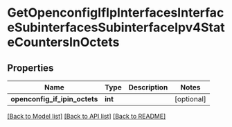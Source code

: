 # GetOpenconfigIfIpInterfacesInterfaceSubinterfacesSubinterfaceIpv4StateCountersInOctets

## Properties
Name | Type | Description | Notes
------------ | ------------- | ------------- | -------------
**openconfig_if_ipin_octets** | **int** |  | [optional] 

[[Back to Model list]](../README.md#documentation-for-models) [[Back to API list]](../README.md#documentation-for-api-endpoints) [[Back to README]](../README.md)


